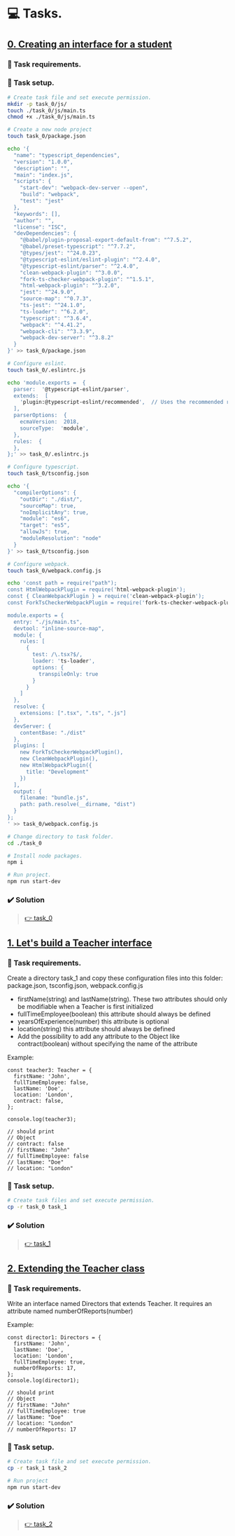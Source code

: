 # :computer: Tasks.
## [0. Creating an interface for a student](task_0/js/main.ts)
### :page_with_curl: Task requirements.

### :wrench: Task setup.
```bash
# Create task file and set execute permission.
mkdir -p task_0/js/
touch ./task_0/js/main.ts
chmod +x ./task_0/js/main.ts

# Create a new node project
touch task_0/package.json

echo '{
  "name": "typescript_dependencies",
  "version": "1.0.0",
  "description": "",
  "main": "index.js",
  "scripts": {
    "start-dev": "webpack-dev-server --open",
    "build": "webpack",
    "test": "jest"
  },
  "keywords": [],
  "author": "",
  "license": "ISC",
  "devDependencies": {
    "@babel/plugin-proposal-export-default-from": "^7.5.2",
    "@babel/preset-typescript": "^7.7.2",
    "@types/jest": "^24.0.23",
    "@typescript-eslint/eslint-plugin": "^2.4.0",
    "@typescript-eslint/parser": "^2.4.0",
    "clean-webpack-plugin": "^3.0.0",
    "fork-ts-checker-webpack-plugin": "^1.5.1",
    "html-webpack-plugin": "^3.2.0",
    "jest": "^24.9.0",
    "source-map": "^0.7.3",
    "ts-jest": "^24.1.0",
    "ts-loader": "^6.2.0",
    "typescript": "^3.6.4",
    "webpack": "^4.41.2",
    "webpack-cli": "^3.3.9",
    "webpack-dev-server": "^3.8.2"
  }
}' >> task_0/package.json

# Configure eslint.
touch task_0/.eslintrc.js

echo 'module.exports =  {
  parser:  '@typescript-eslint/parser',
  extends:  [
    'plugin:@typescript-eslint/recommended',  // Uses the recommended rules from @typescript-eslint/eslint-plugin
  ],
  parserOptions:  {
    ecmaVersion:  2018,
    sourceType:  'module',
  },
  rules:  {
  },
};' >> task_0/.eslintrc.js

# Configure typescript.
touch task_0/tsconfig.json

echo '{
  "compilerOptions": {
    "outDir": "./dist/",
    "sourceMap": true,
    "noImplicitAny": true,
    "module": "es6",
    "target": "es5",
    "allowJs": true,
    "moduleResolution": "node"
  }
}' >> task_0/tsconfig.json

# Configure webpack.
touch task_0/webpack.config.js

echo 'const path = require("path");
const HtmlWebpackPlugin = require('html-webpack-plugin');
const { CleanWebpackPlugin } = require('clean-webpack-plugin');
const ForkTsCheckerWebpackPlugin = require('fork-ts-checker-webpack-plugin');

module.exports = {
  entry: "./js/main.ts",
  devtool: "inline-source-map",
  module: {
    rules: [
      {
        test: /\.tsx?$/,
        loader: 'ts-loader',
        options: {
          transpileOnly: true
        }
      }
    ]
  },
  resolve: {
    extensions: [".tsx", ".ts", ".js"]
  },
  devServer: {
    contentBase: "./dist"
  },
  plugins: [
    new ForkTsCheckerWebpackPlugin(),
    new CleanWebpackPlugin(),
    new HtmlWebpackPlugin({
      title: "Development"
    })
  ],
  output: {
    filename: "bundle.js",
    path: path.resolve(__dirname, "dist")
  }
};
' >> task_0/webpack.config.js

# Change directory to task folder.
cd ./task_0

# Install node packages.
npm i

# Run project.
npm run start-dev
```

### :heavy_check_mark: Solution
> [:point_right: task_0](task_0)

## [1. Let's build a Teacher interface](task_1)
### :page_with_curl: Task requirements.
Create a directory task_1 and copy these configuration files into this folder: package.json, tsconfig.json, webpack.config.js

  * firstName(string) and lastName(string). These two attributes should only be modifiable when a Teacher is first initialized
  *  fullTimeEmployee(boolean) this attribute should always be defined
  *  yearsOfExperience(number) this attribute is optional
  *  location(string) this attribute should always be defined
  *  Add the possibility to add any attribute to the Object like contract(boolean) without specifying the name of the attribute

Example:
```
const teacher3: Teacher = {
  firstName: 'John',
  fullTimeEmployee: false,
  lastName: 'Doe',
  location: 'London',
  contract: false,
};

console.log(teacher3);

// should print
// Object
// contract: false
// firstName: "John"
// fullTimeEmployee: false
// lastName: "Doe"
// location: "London"
```

### :wrench: Task setup.
```bash
# Create task files and set execute permission.
cp -r task_0 task_1
```

### :heavy_check_mark: Solution
> [:point_right: task_1](task_1)

## [2. Extending the Teacher class](task_2)
### :page_with_curl: Task requirements.
Write an interface named Directors that extends Teacher. It requires an attribute named numberOfReports(number)

Example:
```
const director1: Directors = {
  firstName: 'John',
  lastName: 'Doe',
  location: 'London',
  fullTimeEmployee: true,
  numberOfReports: 17,
};
console.log(director1);

// should print
// Object
// firstName: "John"
// fullTimeEmployee: true
// lastName: "Doe"
// location: "London"
// numberOfReports: 17
```

### :wrench: Task setup.
```bash
# Create task file and set execute permission.
cp -r task_1 task_2

# Run project
npm run start-dev
```

### :heavy_check_mark: Solution
> [:point_right: task_2](task_2)

